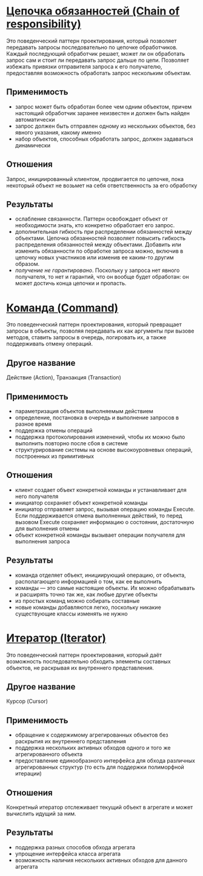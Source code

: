 # [Цепочка обязанностей (Chain of responsibility)](./chain_of_responsibility/main.kt)

Это поведенческий паттерн проектирования, который позволяет передавать запросы последовательно по цепочке обработчиков. Каждый последующий обработчик решает, может ли он обработать запрос сам и стоит ли передавать запрос дальше по цепи.
Позволяет избежать привязки отправителя запроса к его получателю, предоставляя возможность обработать запрос нескольким объектам.

## Применимость

- запрос может быть обработан более чем одним объектом, причем настоящий обработчик заранее неизвестен и должен быть найден автоматически
- запрос должен быть отправлен одному из нескольких объектов, без явного указания, какому именно
- набор объектов, способных обработать запрос, должен задаваться динамически

## Отношения

Запрос, инициированный клиентом, продвигается по цепочке, пока некоторый объект не возьмет на себя ответственность за его обработку

## Результаты

- ослабление связанности. Паттерн освобождает объект от необходимости знать, кто конкретно обработает его запрос.
- дополнительная гибкость при распределении обязанностей между объектами. Цепочка обязанностей позволяет повысить гибкость распределения обязанностей между объектами. Добавить или изменить обязанности по обработке запроса можно, включив в цепочку новых участников или изменив ее каким-то другим образом.
- _получение не гарантировано_. Поскольку у запроса нет явного получателя, то нет и гарантий, что он вообще будет обработан: он может достичь конца цепочки и пропасть.


# [Команда (Command)](./command/main.kt)

Это поведенческий паттерн проектирования, который превращает запросы в объекты, позволяя передавать их как аргументы при вызове методов, ставить запросы в очередь, логировать их, а также поддерживать отмену операций.

## Другое название
Действие (Action), Транзакция (Transaction)


## Применимость

- параметризация объектов выполняемым действием
- определение, постановка в очередь и выполнение запросов в разное время
- поддержка отмены операций
- поддержка протоколирования изменений, чтобы их можно было выполнить повторно после сбоя в системе
- структурирование системы на основе высокоуровневых операций, построенных из примитивных

## Отношения

- клиент создает объект конкретной команды и устанавливает для него получателя
- инициатор сохраняет объект конкретной команды
- инициатор отправляет запрос, вызывая операцию команды Execute. Если поддерживается отмена выполненных действий, то перед вызовом Execute сохраняет информацию о состоянии, достаточную для выполнения отмены
- объект конкретной команды вызывает операции получателя для выполнения запроса

## Результаты

- команда отделяет объект, инициирующий операцию, от объекта, располагающего информацией о том, как ее выполнить
- команды — это самые настоящие объекты. Их можно обрабатывать и расширять точно так же, как любые другие объекты
- из простых команд можно собирать составные
- новые команды добавляются легко, поскольку никакие существующие классы изменять не нужно


# [Итератор (Iterator)](./iterator/main.kt)

Это поведенческий паттерн проектирования, который даёт возможность последовательно обходить элементы составных объектов, не раскрывая их внутреннего представления.

## Другое название
Курсор (Cursor)

## Применимость

- обращение к содержимому агрегированных объектов без раскрытия их внутреннего представления
- поддержка нескольких активных обходов одного и того же агрегированного объекта
- предоставление единообразного интерфейса для обхода различных агрегированных структур (то есть для поддержки полиморфной итерации)

## Отношения

Конкретный итератор отслеживает текущий объект в агрегате и может вычислить идущий за ним.

## Результаты

- поддержка разных способов обхода агрегата
- упрощение интерфейса класса агрегата
- возможность наличия нескольких активных обходов для данного агрегата



